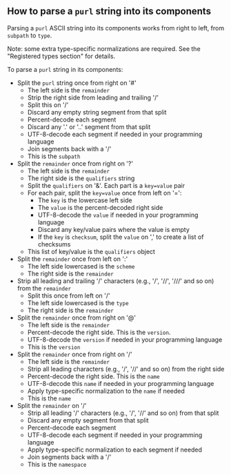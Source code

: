 ## How to parse a ``purl`` string into its components

Parsing a ``purl`` ASCII string into its components works from right to left,
from ``subpath`` to ``type``.

Note: some extra type-specific normalizations are required.
See the "Registered types section" for details.

To parse a ``purl`` string in its components:

- Split the ``purl`` string once from right on '#'
  - The left side is the ``remainder``
  - Strip the right side from leading and trailing '/'
  - Split this on '/'
  - Discard any empty string segment from that split
  - Percent-decode each segment
  - Discard any '.' or '..' segment from that split
  - UTF-8-decode each segment if needed in your programming language
  - Join segments back with a '/'
  - This is the ``subpath``
- Split the ``remainder`` once from right on '?'
  - The left side is the ``remainder``
  - The right side is the ``qualifiers`` string
  - Split the ``qualifiers`` on '&'. Each part is a ``key=value`` pair
  - For each pair, split the ``key=value`` once from left on '=':
    - The ``key`` is the lowercase left side
    - The ``value`` is the percent-decoded right side
    - UTF-8-decode the ``value`` if needed in your programming language
    - Discard any key/value pairs where the value is empty
    - If the ``key`` is ``checksum``, split the ``value`` on ',' to create
      a list of checksums
  - This list of key/value is the ``qualifiers`` object
- Split the ``remainder`` once from left on ':'
  - The left side lowercased is the ``scheme``
  - The right side is the ``remainder``
- Strip all leading and trailing '/' characters (e.g., '/', '//', '///' and
  so on) from the ``remainder``
  - Split this once from left on '/'
  - The left side lowercased is the ``type``
  - The right side is the ``remainder``
- Split the ``remainder`` once from right on '@'
  - The left side is the ``remainder``
  - Percent-decode the right side. This is the ``version``.
  - UTF-8-decode the ``version`` if needed in your programming language
  - This is the ``version``
- Split the ``remainder`` once from right on '/'
  - The left side is the ``remainder``
  - Strip all leading characters (e.g., '/', '//' and so on)
    from the right side
  - Percent-decode the right side. This is the ``name``
  - UTF-8-decode this ``name`` if needed in your programming language
  - Apply type-specific normalization to the ``name`` if needed
  - This is the ``name``
- Split the ``remainder`` on '/'
  - Strip all leading '/' characters (e.g., '/', '//' and so on)
    from that split
  - Discard any empty segment from that split
  - Percent-decode each segment
  - UTF-8-decode each segment if needed in your programming language
  - Apply type-specific normalization to each segment if needed
  - Join segments back with a '/'
  - This is the ``namespace``
